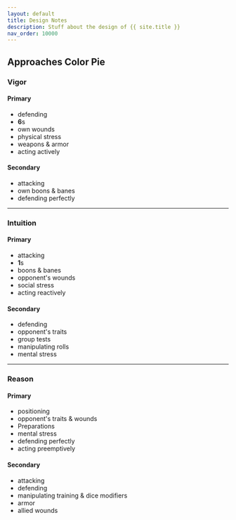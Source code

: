 ```yaml
---
layout: default
title: Design Notes
description: Stuff about the design of {{ site.title }}
nav_order: 10000
---
```


## Approaches Color Pie

### Vigor

#### Primary
- defending
- **6**s
- own wounds
- physical stress
- weapons & armor
- acting actively

#### Secondary
- attacking
- own boons & banes
- defending perfectly

---

### Intuition

#### Primary
- attacking
- **1**s
- boons & banes
- opponent's wounds
- social stress
- acting reactively

#### Secondary
- defending
- opponent's traits
- group tests
- manipulating rolls
- mental stress

---

### Reason

#### Primary
- positioning
- opponent's traits & wounds
- Preparations
- mental stress
- defending perfectly
- acting preemptively

#### Secondary
- attacking
- defending
- manipulating training & dice modifiers
- armor
- allied wounds
